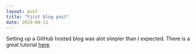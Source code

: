 ```yaml
---
layout: post
title: "First blog post"
date: 2019-06-11
---
```


Setting up a GitHub hosted blog was alot simpler than I expected. There is a great tutorial [here](https://www.bloggingpro.com/archives/2018/04/04/42537/).
